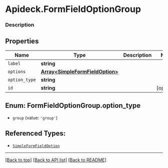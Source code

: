 # Apideck.FormFieldOptionGroup

### Description

## Properties
Name | Type | Description | Notes
------------ | ------------- | ------------- | -------------
`label` | **string** |  | 
`options` | [**Array&lt;SimpleFormFieldOption&gt;**](SimpleFormFieldOption.md) |  | 
`option_type` | **string** |  | 
`id` | **string** |  | [optional] 





<a name="FormFieldOptionGroupOptionType"></a>
## Enum: FormFieldOptionGroup.option_type


* `group` (value: `'group'`)




## Referenced Types:

* [`SimpleFormFieldOption`](SimpleFormFieldOption.md)



---

[[Back to top]](#) [[Back to API list]](../../../../README.md#documentation-for-api-endpoints) [[Back to README]](../../../../README.md)


